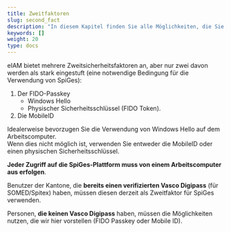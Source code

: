 ```yaml
---
title: Zweitfaktoren
slug: second_fact
description: "In diesem Kapitel finden Sie alle Möglichkeiten, die Sie als Zweitfaktor haben."
keywords: []
weight: 20
type: docs
---
```


eIAM bietet mehrere Zweitsicherheitsfaktoren an, aber nur zwei davon werden als stark eingestuft (eine notwendige Bedingung für die Verwendung von SpiGes):  
1. Der FIDO-Passkey
    - Windows Hello
    - Physischer Sicherheitsschlüssel (FIDO Token).
2. Die MobileID

Idealerweise bevorzugen Sie die Verwendung von Windows Hello auf dem Arbeitscomputer.          
Wenn dies nicht möglich ist, verwenden Sie entweder die MobileID oder einen physischen Sicherheitsschlüssel. 

**Jeder Zugriff auf die SpiGes-Plattform muss von einem Arbeitscomputer aus erfolgen**.

Benutzer der Kantone, die **bereits einen verifizierten Vasco Digipass** (für SOMED/Spitex) haben, müssen diesen derzeit als Zweitfaktor für SpiGes verwenden. 

Personen, **die keinen Vasco Digipass** haben, müssen die Möglichkeiten nutzen, die wir hier vorstellen (FIDO Passkey oder Mobile ID).

